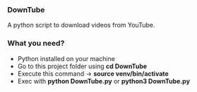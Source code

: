 ### DownTube
A python script to download videos from YouTube.

### What you need?
- Python installed on your machine
- Go to this project folder using **cd DownTube**
- Execute this command -> **source venv/bin/activate**
- Exec with **python DownTube.py** or **python3 DownTube.py**
